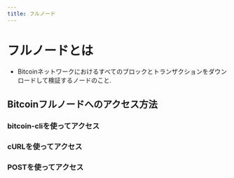 ```yaml
---
title: フルノード
---
```


# フルノードとは
- Bitcoinネットワークにおけるすべてのブロックとトランザクションをダウンロードして検証するノードのこと.

## Bitcoinフルノードへのアクセス方法
### bitcoin-cliを使ってアクセス

### cURLを使ってアクセス

### POSTを使ってアクセス
